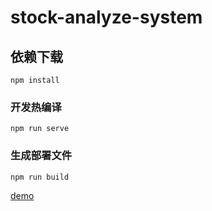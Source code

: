 # stock-analyze-system

## 依赖下载
```
npm install
```

### 开发热编译
```
npm run serve
```

### 生成部署文件
```
npm run build
```

[demo](121.41.169.208:8001)
